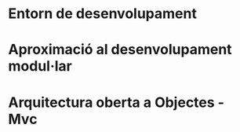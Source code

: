 # Entorn de desenvolupament


# Aproximació al desenvolupament modul·lar


# Arquitectura oberta a Objectes - Mvc
